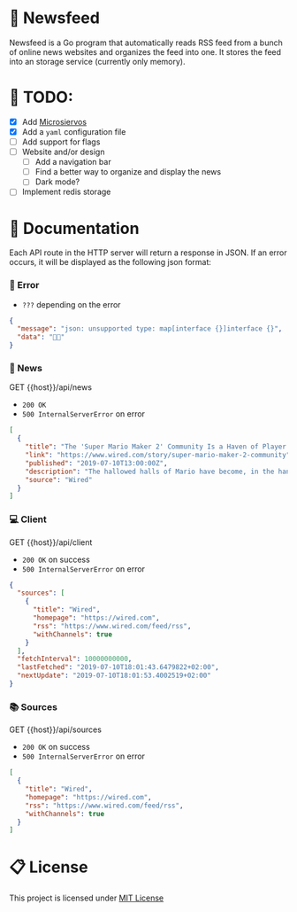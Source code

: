 <!--
@host = http://localhost
-->
# 📰 Newsfeed
Newsfeed is a Go program that automatically reads RSS feed from a bunch of online news websites
and organizes the feed into one. It stores the feed into an storage service (currently only memory).

# 🎯 TODO:
- [X] Add [Microsiervos](https://www.microsiervos.com/)
- [X] Add a `yaml` configuration file
- [ ] Add support for flags
- [ ] Website and/or design
  - [ ] Add a navigation bar
  - [ ] Find a better way to organize and display the news
  - [ ] Dark mode?
- [ ] Implement redis storage

# 📖 Documentation
Each API route in the HTTP server will return a response in JSON. If an error occurs, it will be displayed as the following json format:

### 🚧 Error
- `???` depending on the error
```json
{
  "message": "json: unsupported type: map[interface {}]interface {}",
  "data": "🖖🏻"
}
```

### 📰 News
GET {{host}}/api/news

- `200 OK`
- `500 InternalServerError` on error
```json
[
  {
    "title": "The 'Super Mario Maker 2' Community Is a Haven of Player Creativity",
    "link": "https://www.wired.com/story/super-mario-maker-2-community",
    "published": "2019-07-10T13:00:00Z",
    "description": "The hallowed halls of Mario have become, in the hands of fans, shrines to the gods of difficulty.",
    "source": "Wired"
  }
]
```

### 💻 Client
GET {{host}}/api/client

- `200 OK` on success
- `500 InternalServerError` on error
```json
{
  "sources": [
    {
      "title": "Wired",
      "homepage": "https://wired.com",
      "rss": "https://www.wired.com/feed/rss",
      "withChannels": true
    }
  ],
  "fetchInterval": 10000000000,
  "lastFetched": "2019-07-10T18:01:43.6479822+02:00",
  "nextUpdate": "2019-07-10T18:01:53.4002519+02:00"
}
```

### 📚 Sources
GET {{host}}/api/sources

- `200 OK` on success
- `500 InternalServerError` on error
```json
[
  {
    "title": "Wired",
    "homepage": "https://wired.com",
    "rss": "https://www.wired.com/feed/rss",
    "withChannels": true
  }
]
```

# 📋 License
This project is licensed under [MIT License](./LICENSE "License document from the repository")
